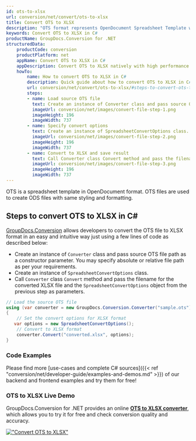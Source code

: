 ```yaml
---
id: ots-to-xlsx
url: conversion/net/convert/ots-to-xlsx
title: Convert OTS to XLSX
description: "OTS format represents OpenDocument Spreadsheet Template with .ots extension. Learn how to convert OTS to XLSX file programmatically in C# language using GroupDocs.Conversion for .NET library."
keywords: Convert OTS to XLSX in C#
productName: GroupDocs.Conversion for .NET
structuredData:
    productCode: conversion
    productPlatform: net
    appName: Convert OTS to XLSX in C#
    appDescription: Convert OTS to XLSX natively with high performance using C# language and server side GroupDocs.Conversion for .NET APIs, without the use of any software like Microsoft or Open Office.
    howTo:
        name: How to convert OTS to XLSX in C# 
        description: Quick guide about how to convert OTS to XLSX in C# with high performance and accuracy.
        url: conversion/net/convert/ots-to-xlsx/#steps-to-convert-ots-to-xlsx-in-c
        steps:
        - name: Load source OTS file 
          text: Create an instance of Converter class and pass source OTS file path as a constructor parameter. You may specify absolute or relative file path as per your requirements. 
          imageUrl: conversion/net/images/convert-file-step-1.png
          imageHeight: 196
          imageWidth: 737
        - name: Specify convert options 
          text: Create an instance of SpreadsheetConvertOptions class.
          imageUrl: conversion/net/images/convert-file-step-2.png
          imageHeight: 196
          imageWidth: 737
        - name: Convert to XLSX and save result 
          text: Call Converter class Convert method and pass the filename for the converted HTML file and the SpreadsheetConvertOptions object from the previous step as parameters.
          imageUrl: conversion/net/images/convert-file-step-3.png
          imageHeight: 196
          imageWidth: 737
---
```


OTS is a spreadsheet template in OpenDocument format. OTS files are used to create ODS files with same styling and formatting.

## Steps to convert OTS to XLSX in C#

[GroupDocs.Conversion](https://products.groupdocs.com/conversion/net) allows developers to convert the OTS file to XLSX format in an easy and intuitive way just using a few lines of code as described below:

* Create an instance of `Converter` class and pass source OTS file path as a constructor parameter. You may specify absolute or relative file path as per your requirements. 
* Create an instance of `SpreadsheetConvertOptions` class.
* Call `Converter` class `Convert` method and pass the filename for the converted XLSX file and the `SpreadsheetConvertOptions` object from the previous step as parameters.

```csharp
// Load the source OTS file
using (var converter = new GroupDocs.Conversion.Converter("sample.ots"))
{
    // Set the convert options for XLSX format
   var options = new SpreadsheetConvertOptions();
    // Convert to XLSX format
    converter.Convert("converted.xlsx", options);
}
```

### Code Examples

Please find more [use-cases and complete C# sources]({{< ref "conversion/net/developer-guide/examples-and-demos.md" >}}) of our backend and frontend examples and try them for free!

### OTS to XLSX Live Demo

GroupDocs.Conversion for .NET provides an online [**OTS to XLSX converter**](https://products.groupdocs.app/conversion/ots-to-xlsx), which allows you to try it for free and check conversion quality and accuracy.

[!["Convert OTS to XLSX"](conversion/net/images/convert-to-xlsx/convert-ots-to-xlsx.png)](https://products.groupdocs.app/conversion/ots-to-xlsx)